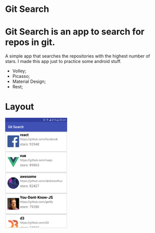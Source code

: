 # Git Search
# Git Search is an app to search for repos in git.
A simple app that searches the repositories with the highest number of stars.
I made this app just to practice some android stuff.

- Volley;
- Picasso;
- Material Design;
- Rest;

# Layout

<img width="200" alt="layout_example" src="https://github.com/ThiFeonir/git-search/blob/master/LayoutExample.png">
